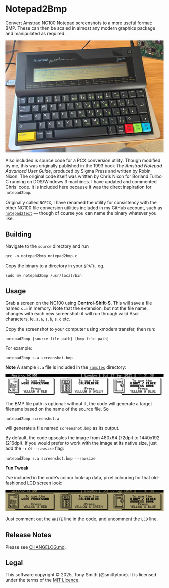 # Notepad2Bmp

Convert Amstrad NC100 Notepad screenshots to a more useful format: BMP. These can then be scaled in almost any modern graphics package and manipulated as required.

![Amstrad NC100 Notepad. Image (c) 2025, Tony Smith. All rights reserved](./images/nc100hw.webp)

Also included is source code for a PCX conversion utility. Though modified by me, this was originally published in the 1993 book *The Amstrad Notepad Advanced User Guide*, produced by Sigma Press and written by Robin Nixon. The original code itself was written by Chris Nixon for Borland Turbo C running on DOS/Windows 3 machines. I have updated and commented Chris’ code. It is included here because it was the direct inspiration for `notepad2bmp`.

Originally called `NCPCX`, I have renamed the utility for consistency with the other NC100 file conversion utilities included in my GitHub account, such as [`notepad2text`](https://github.com/smittytone/Notepad2Text) — though of course you can name the binary whatever you like.

## Building

Navigate to the `source` directory and run

```shell
gcc -o notepad2bmp notepad2bmp.c
```

Copy the binary to a directory in your `$PATH`, eg.

```shell
sudo mv notepad2bmp /usr/local/bin
```

## Usage

Grab a screen on the NC100 using **Control**-**Shift**-**S**. This will save a file named `s.a` in memory. Note that the extension, but not the file name, changes with each new screenshot: it will run through valid Ascii characters, ie. `s.a`, `s.b`, `s.c` etc.

Copy the screenshot to your computer using xmodem transfer, then run:

```shell
notepad2bmp {source file path} [bmp file path]
```

For example:

```shell
notepad2bmp s.a screenshot.bmp
```

**Note** A sample `s.a` file is included in the [`samples`](/samples) directory:

![Converted sample](./images/nc100.bmp)

The BMP file path is optional: without it, the code will generate a target filename based on the name of the source file. So

```shell
notepad2bmp screenshot.a
```

will generate a file named `screenshot.bmp` as its output.

By default, the code upscales the image from 480x64 (72dpi) to 1440x192 (216dpi). If you would prefer to work with the image at its native size, just add the `-r` or `--rawsize` flag:

```shell
notepad2bmp s.a screenshot.bmp --rawsize
```

**Fun Tweak**

I've included in the code’s colour look-up data, pixel colouring for that old-fashioned LCD screen look:

![Converted sample in LCD colouring](./images/lcd.bmp)

Just comment out the `WHITE` line in the code, and uncomment the `LCD` line.

## Release Notes

Please see [CHANGELOG.md](CHAMGELOG.md).

## Legal

This software copyright © 2025, Tony Smith (@smittytone). It is licensed under the terms of the [MIT Licence](LICENCE.md).
